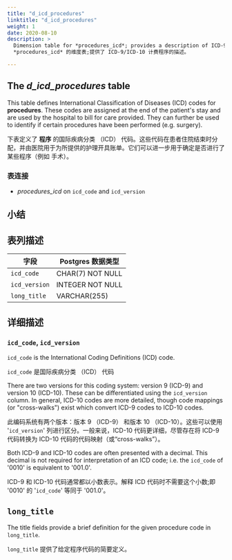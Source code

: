 ```yaml
---
title: "d_icd_procedures"
linktitle: "d_icd_procedures"
weight: 1
date: 2020-08-10
description: >
  Dimension table for *procedures_icd*; provides a description of ICD-9/ICD-10 billed procedures.
  *procedures_icd* 的维度表;提供了 ICD-9/ICD-10 计费程序的描述。

---
```


## The *d_icd_procedures* table

This table defines International Classification of Diseases (ICD) codes for **procedures**. These codes are assigned at the end of the patient's stay and are used by the hospital to bill for care provided. They can further be used to identify if certain procedures have been performed (e.g. surgery).

下表定义了 **程序** 的国际疾病分类 （ICD） 代码。这些代码在患者住院结束时分配，并由医院用于为所提供的护理开具账单。它们可以进一步用于确定是否进行了某些程序（例如 手术）。


### 表连接

* *procedures_icd* on `icd_code` and `icd_version`

## 小结

<!-- # Important considerations -->

## 表列描述

| 字段            | Postgres 数据类型    |
|---------------|------------------|
| `icd_code`    | CHAR(7) NOT NULL |
| `icd_version` | INTEGER NOT NULL |
| `long_title`  | VARCHAR(255)     |

## 详细描述

### `icd_code`, `icd_version`

`icd_code` is the International Coding Definitions (ICD) code.

`icd_code` 是国际疾病分类 （ICD） 代码

There are two versions for this coding system: version 9 (ICD-9) and version 10 (ICD-10). These can be differentiated using the `icd_version` column. In general, ICD-10 codes are more detailed, though code mappings (or "cross-walks") exist which convert ICD-9 codes to ICD-10 codes.

此编码系统有两个版本：版本 9 （ICD-9） 和版本 10 （ICD-10）。这些可以使用 '`icd_version`' 列进行区分。一般来说，ICD-10 代码更详细，尽管存在将 ICD-9 代码转换为 ICD-10 代码的代码映射（或“cross-walks”）。

Both ICD-9 and ICD-10 codes are often presented with a decimal. This decimal is not required for interpretation of an ICD code; i.e. the `icd_code` of '0010' is equivalent to '001.0'.

ICD-9 和 ICD-10 代码通常都以小数表示。解释 ICD 代码时不需要这个小数;即 '0010' 的 '`icd_code`' 等同于 '001.0'。

## `long_title`

The title fields provide a brief definition for the given procedure code in `long_title`.

`long_title` 提供了给定程序代码的简要定义。
